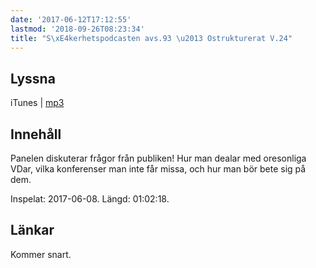```yaml
---
date: '2017-06-12T17:12:55'
lastmod: '2018-09-26T08:23:34'
title: "S\xE4kerhetspodcasten avs.93 \u2013 Ostrukturerat V.24"
---
```

## Lyssna

iTunes \| [mp3](http://traffic.libsyn.com/sakerhetspodcasten/Ostrukturerat_2017-06-08.mp3) 

## Innehåll

Panelen diskuterar frågor från publiken! Hur man dealar med oresonliga VDar, vilka
konferenser man inte får missa, och hur man bör bete sig på dem.

Inspelat: 2017-06-08. Längd: 01:02:18.

## Länkar

Kommer snart.
